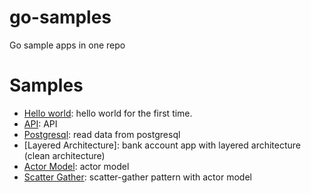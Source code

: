 # go-samples
Go sample apps in one repo

# Samples
- [Hello world](./hello): hello world for the first time.
- [API](./api): API
- [Postgresql](./postgresql): read data from postgresql
- [Layered Architecture]: bank account app with layered architecture (clean architecture) 
- [Actor Model](./actor-model): actor model
- [Scatter Gather](./scatter-gather): scatter-gather pattern with actor model